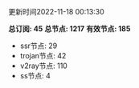 更新时间2022-11-18 00:13:30

**总订阅: 45**
**总节点: 1217**
**有效节点: 185**
- ssr节点: 29
- trojan节点: 42
- v2ray节点: 110
- ss节点: 4
